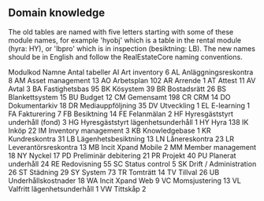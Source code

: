 ## Domain knowledge

The old tables are named with five letters starting with some of these module names, for example 'hyobj' which is a table in the rental module (hyra: HY), or 'lbpro' which is in inspection (besiktning: LB). The new names should be in English and follow the RealEstateCore naming conventions.

Modulkod Namne Antal tabeller 
    AI Art inventory 6 
    AL Anläggningsreskontra 8 
    AM Asset management 13 
    AO Arbetsplan 102 
    AR Arrende 1 
    AT Attest 11 
    AV Avtal 3 
    BA Fastighetsbas 95 
    BK Kösystem 39 
    BR Bostadsrätt 26 
    BS Blankettsystem 15 
    BU Budget 12 
    CM Gemensamt 198 
    CR CRM 14 
    DO Dokumentarkiv 18 
    DR Mediauppföljning 35 
    DV Utveckling 1 
    EL E-learning 1 
    FA Fakturering 7 
    FB Besiktning 14 
    FE Felanmälan 2 
    HF Hyresgäststyrt underhåll (fond) 3 
    HG Hyresgäststyrt lägenhetsunderhåll 1 
    HY Hyra 138 
    IK Inköp 22 
    IM Inventory management 3 
    KB Knowledgebase 1 
    KR Kundreskontra 31 
    LB Lägenhetsbesiktning 13 
    LN Lånereskontra 23 
    LR Leverantörsreskontra 13 
    MB Incit Xpand Mobile 2 
    MM Member management 18 
    NY Nyckel 17 
    PD Preliminär debitering 21 
    PR Projekt 40 
    PU Planerat underhåll 24 
    RE Redovisning 55 
    SC Status control 5 
    SK Drift / Administration 26 
    ST Städning 29 
    SY System 73 
    TR Tomträtt 14 
    TV Tillval 26 
    UB Underhållskostnader 18 
    WA Incit Xpand Web 9 
    VC Momsjustering 13 
    VL Valfritt lägenhetsunderhåll 1 
    VW Tittskåp 2
